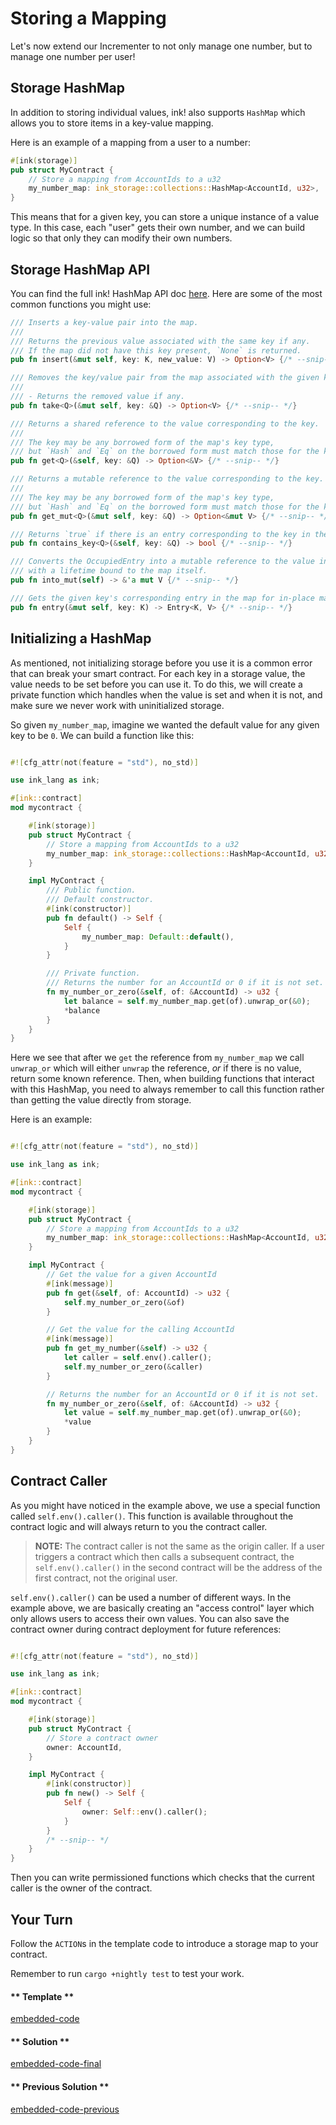 Storing a Mapping
===

Let's now extend our Incrementer to not only manage one number, but to manage one number per user!

## Storage HashMap

In addition to storing individual values, ink! also supports `HashMap` which allows you to store items in a key-value mapping.

Here is an example of a mapping from a user to a number:

```rust
#[ink(storage)]
pub struct MyContract {
    // Store a mapping from AccountIds to a u32
    my_number_map: ink_storage::collections::HashMap<AccountId, u32>,
}
```

This means that for a given key, you can store a unique instance of a value type. In this case, each "user" gets their own number, and we can build logic so that only they can modify their own numbers.

## Storage HashMap API

You can find the full ink! HashMap API doc [here](https://paritytech.github.io/ink/ink_storage/collections/hashmap/struct.HashMap.html). Here are some of the most common functions you might use:

```rust
/// Inserts a key-value pair into the map.
///
/// Returns the previous value associated with the same key if any.
/// If the map did not have this key present, `None` is returned.
pub fn insert(&mut self, key: K, new_value: V) -> Option<V> {/* --snip-- */}

/// Removes the key/value pair from the map associated with the given key.
///
/// - Returns the removed value if any.
pub fn take<Q>(&mut self, key: &Q) -> Option<V> {/* --snip-- */}

/// Returns a shared reference to the value corresponding to the key.
///
/// The key may be any borrowed form of the map's key type,
/// but `Hash` and `Eq` on the borrowed form must match those for the key type.
pub fn get<Q>(&self, key: &Q) -> Option<&V> {/* --snip-- */}

/// Returns a mutable reference to the value corresponding to the key.
///
/// The key may be any borrowed form of the map's key type,
/// but `Hash` and `Eq` on the borrowed form must match those for the key type.
pub fn get_mut<Q>(&mut self, key: &Q) -> Option<&mut V> {/* --snip-- */}

/// Returns `true` if there is an entry corresponding to the key in the map.
pub fn contains_key<Q>(&self, key: &Q) -> bool {/* --snip-- */}

/// Converts the OccupiedEntry into a mutable reference to the value in the entry
/// with a lifetime bound to the map itself.
pub fn into_mut(self) -> &'a mut V {/* --snip-- */}

/// Gets the given key's corresponding entry in the map for in-place manipulation.
pub fn entry(&mut self, key: K) -> Entry<K, V> {/* --snip-- */}
```

## Initializing a HashMap

As mentioned, not initializing storage before you use it is a common error that can break your smart contract. For each key in a storage value, the value needs to be set before you can use it. To do this, we will create a private function which handles when the value is set and when it is not, and make sure we never work with uninitialized storage.

So given `my_number_map`, imagine we wanted the default value for any given key to be `0`. We can build a function like this:

```rust

#![cfg_attr(not(feature = "std"), no_std)]

use ink_lang as ink;

#[ink::contract]
mod mycontract {

    #[ink(storage)]
    pub struct MyContract {
        // Store a mapping from AccountIds to a u32
        my_number_map: ink_storage::collections::HashMap<AccountId, u32>,
    }

    impl MyContract {
        /// Public function.
        /// Default constructor.
        #[ink(constructor)]
        pub fn default() -> Self {
            Self {
                my_number_map: Default::default(),
            }
        }

        /// Private function.
        /// Returns the number for an AccountId or 0 if it is not set.
        fn my_number_or_zero(&self, of: &AccountId) -> u32 {
            let balance = self.my_number_map.get(of).unwrap_or(&0);
            *balance
        }
    }
}
```

Here we see that after we `get` the reference from `my_number_map` we call `unwrap_or` which will either `unwrap` the reference, _or_ if there is no value, return some known reference. Then, when building functions that interact with this HashMap, you need to always remember to call this function rather than getting the value directly from storage.

Here is an example:

```rust

#![cfg_attr(not(feature = "std"), no_std)]

use ink_lang as ink;

#[ink::contract]
mod mycontract {

    #[ink(storage)]
    pub struct MyContract {
        // Store a mapping from AccountIds to a u32
        my_number_map: ink_storage::collections::HashMap<AccountId, u32>,
    }

    impl MyContract {
        // Get the value for a given AccountId
        #[ink(message)]
        pub fn get(&self, of: AccountId) -> u32 {
            self.my_number_or_zero(&of)
        }

        // Get the value for the calling AccountId
        #[ink(message)]
        pub fn get_my_number(&self) -> u32 {
            let caller = self.env().caller();
            self.my_number_or_zero(&caller)
        }

        // Returns the number for an AccountId or 0 if it is not set.
        fn my_number_or_zero(&self, of: &AccountId) -> u32 {
            let value = self.my_number_map.get(of).unwrap_or(&0);
            *value
        }
    }
}
```

## Contract Caller

As you might have noticed in the example above, we use a special function called `self.env().caller()`. This function is available throughout the contract logic and will always return to you the contract caller.

> **NOTE:** The contract caller is not the same as the origin caller. If a user triggers a contract which then calls a subsequent contract, the `self.env().caller()` in the second contract will be the address of the first contract, not the original user.

`self.env().caller()` can be used a number of different ways. In the example above, we are basically creating an "access control" layer which only allows users to access their own values. You can also save the contract owner during contract deployment for future references:

```rust

#![cfg_attr(not(feature = "std"), no_std)]

use ink_lang as ink;

#[ink::contract]
mod mycontract {

    #[ink(storage)]
    pub struct MyContract {
        // Store a contract owner
        owner: AccountId,
    }

    impl MyContract {
        #[ink(constructor)]
        pub fn new() -> Self {
            Self {
                owner: Self::env().caller();
            }
        }
        /* --snip-- */
    }
}
```

Then you can write permissioned functions which checks that the current caller is the owner of the contract.

## Your Turn

Follow the `ACTION`s in the template code to introduce a storage map to your contract.

Remember to run `cargo +nightly test` to test your work.

<!-- tabs:start -->

#### ** Template **

[embedded-code](./assets/1.5-template.rs ':include :type=code embed-template')

#### ** Solution **

[embedded-code-final](./assets/1.5-finished-code.rs ':include :type=code embed-final')

#### ** Previous Solution **

[embedded-code-previous](./assets/1.4-finished-code.rs ':include :type=code embed-previous')

<!-- tabs:end -->
